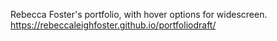 Rebecca Foster's portfolio, with hover options for widescreen.
 https://rebeccaleighfoster.github.io/portfoliodraft/
